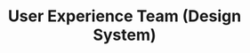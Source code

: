 ---
name: Maren
title: User Experience Team (Design System)
tags:
  - ux
picture: ../../images/team/Ta11yCat.png
---